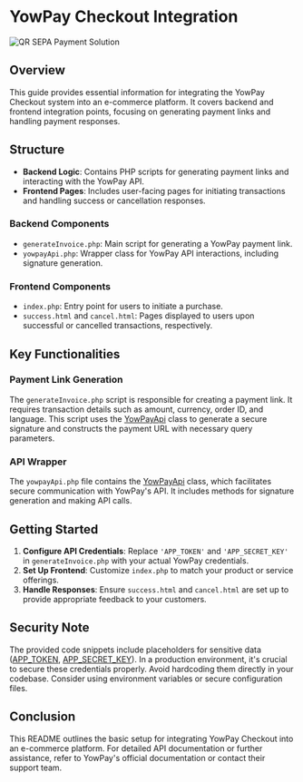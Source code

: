 # YowPay Checkout Integration

![QR SEPA Payment Solution](https://github.com/diegocaumont/yowpay_checkout_ecom/blob/main/banner.jpg)

## Overview

This guide provides essential information for integrating the YowPay Checkout system into an e-commerce platform. It covers backend and frontend integration points, focusing on generating payment links and handling payment responses.

## Structure

- **Backend Logic**: Contains PHP scripts for generating payment links and interacting with the YowPay API.
- **Frontend Pages**: Includes user-facing pages for initiating transactions and handling success or cancellation responses.

### Backend Components

- `generateInvoice.php`: Main script for generating a YowPay payment link.
- `yowpayApi.php`: Wrapper class for YowPay API interactions, including signature generation.

### Frontend Components

- `index.php`: Entry point for users to initiate a purchase.
- `success.html` and `cancel.html`: Pages displayed to users upon successful or cancelled transactions, respectively.

## Key Functionalities

### Payment Link Generation

The `generateInvoice.php` script is responsible for creating a payment link. It requires transaction details such as amount, currency, order ID, and language. This script uses the [YowPayApi](file:///c%3A/Users/Diego/Documents/yowpay/public_template/ecom_yowpay_checkout/generateInvoice.php#17%2C13-17%2C13) class to generate a secure signature and constructs the payment URL with necessary query parameters.

### API Wrapper

The `yowpayApi.php` file contains the [YowPayApi](file:///c%3A/Users/Diego/Documents/yowpay/public_template/ecom_yowpay_checkout/generateInvoice.php#17%2C13-17%2C13) class, which facilitates secure communication with YowPay's API. It includes methods for signature generation and making API calls.

## Getting Started

1. **Configure API Credentials**: Replace `'APP_TOKEN'` and `'APP_SECRET_KEY'` in `generateInvoice.php` with your actual YowPay credentials.
2. **Set Up Frontend**: Customize `index.php` to match your product or service offerings.
3. **Handle Responses**: Ensure `success.html` and `cancel.html` are set up to provide appropriate feedback to your customers.

## Security Note

The provided code snippets include placeholders for sensitive data ([APP_TOKEN](file:///c%3A/Users/Diego/Documents/yowpay/public_template/ecom_yowpay_checkout/generateInvoice.php#5%2C15-5%2C15), [APP_SECRET_KEY](file:///c%3A/Users/Diego/Documents/yowpay/public_template/ecom_yowpay_checkout/generateInvoice.php#6%2C16-6%2C16)). In a production environment, it's crucial to secure these credentials properly. Avoid hardcoding them directly in your codebase. Consider using environment variables or secure configuration files.

## Conclusion

This README outlines the basic setup for integrating YowPay Checkout into an e-commerce platform. For detailed API documentation or further assistance, refer to YowPay's official documentation or contact their support team.
